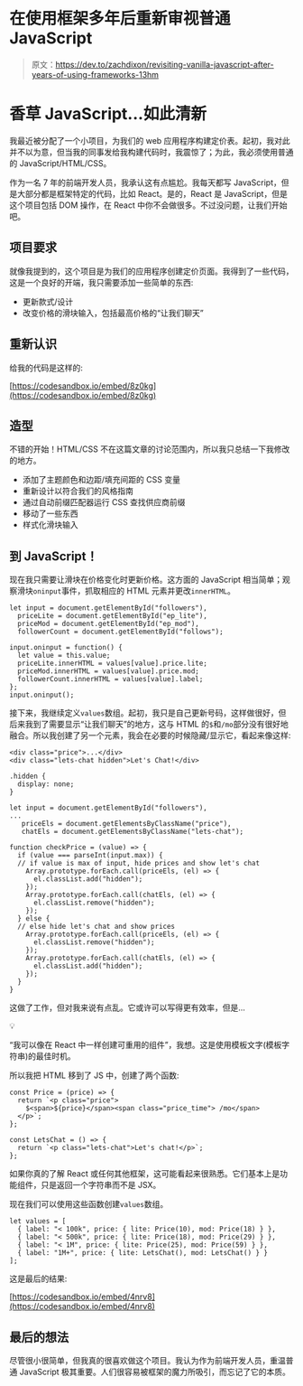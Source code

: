 # 在使用框架多年后重新审视普通 JavaScript

> 原文：<https://dev.to/zachdixon/revisiting-vanilla-javascript-after-years-of-using-frameworks-13hm>

# 香草 JavaScript...如此清新

我最近被分配了一个小项目，为我们的 web 应用程序构建定价表。起初，我对此并不以为意，但当我的同事发给我构建代码时，我震惊了；为此，我必须使用普通的 JavaScript/HTML/CSS。

作为一名 7 年的前端开发人员，我承认这有点尴尬。我每天都写 JavaScript，但是大部分都是框架特定的代码，比如 React。是的，React 是 JavaScript，但是这个项目包括 DOM 操作，在 React 中你不会做很多。不过没问题，让我们开始吧。

## 项目要求

就像我提到的，这个项目是为我们的应用程序创建定价页面。我得到了一些代码，这是一个良好的开端，我只需要添加一些简单的东西:

*   更新款式/设计
*   改变价格的滑块输入，包括最高价格的“让我们聊天”

## 重新认识

给我的代码是这样的:

[https://codesandbox.io/embed/8z0kg](https://codesandbox.io/embed/8z0kg)

## 造型

不错的开始！HTML/CSS 不在这篇文章的讨论范围内，所以我只总结一下我修改的地方。

*   添加了主题颜色和边距/填充间距的 CSS 变量
*   重新设计以符合我们的风格指南
*   通过自动前缀匹配器运行 CSS 查找供应商前缀
*   移动了一些东西
*   样式化滑块输入

## 到 JavaScript！

现在我只需要让滑块在价格变化时更新价格。这方面的 JavaScript 相当简单；观察滑块`oninput`事件，抓取相应的 HTML 元素并更改`innerHTML`。

```
let input = document.getElementById("followers"),
  priceLite = document.getElementById("ep_lite"),
  priceMod = document.getElementById("ep_mod"),
  followerCount = document.getElementById("follows");

input.oninput = function() {
  let value = this.value;
  priceLite.innerHTML = values[value].price.lite;
  priceMod.innerHTML = values[value].price.mod;
  followerCount.innerHTML = values[value].label;
};
input.oninput(); 
```

接下来，我继续定义`values`数组。起初，我只是自己更新号码，这样做很好，但后来我到了需要显示“让我们聊天”的地方，这与 HTML 的`$`和`/mo`部分没有很好地融合。所以我创建了另一个元素，我会在必要的时候隐藏/显示它，看起来像这样:

```
<div class="price">...</div>
<div class="lets-chat hidden">Let's Chat!</div> 
```

```
.hidden {
  display: none;
} 
```

```
let input = document.getElementById("followers"),
...
   priceEls = document.getElementsByClassName("price"),
   chatEls = document.getElementsByClassName("lets-chat");

function checkPrice = (value) => {
  if (value === parseInt(input.max)) {
  // if value is max of input, hide prices and show let's chat
    Array.prototype.forEach.call(priceEls, (el) => {
      el.classList.add("hidden");
    });
    Array.prototype.forEach.call(chatEls, (el) => {
      el.classList.remove("hidden");
    });
  } else {
  // else hide let's chat and show prices
    Array.prototype.forEach.call(priceEls, (el) => {
      el.classList.remove("hidden");
    });
    Array.prototype.forEach.call(chatEls, (el) => {
      el.classList.add("hidden");
    });
  }
} 
```

这做了工作，但对我来说有点乱。它或许可以写得更有效率，但是...

💡

“我可以像在 React 中一样创建可重用的组件”，我想。这是使用模板文字(模板字符串)的最佳时机。

所以我把 HTML 移到了 JS 中，创建了两个函数:

```
const Price = (price) => {
  return `<p class="price">
    $<span>${price}</span><span class="price_time"> /mo</span>
  </p>`;
};

const LetsChat = () => {
  return `<p class="lets-chat">Let's chat!</p>`;
}; 
```

如果你真的了解 React 或任何其他框架，这可能看起来很熟悉。它们基本上是功能组件，只是返回一个字符串而不是 JSX。

现在我们可以使用这些函数创建`values`数组。

```
let values = [
  { label: "< 100k", price: { lite: Price(10), mod: Price(18) } },
  { label: "< 500k", price: { lite: Price(18), mod: Price(29) } },
  { label: "< 1M", price: { lite: Price(25), mod: Price(59) } },
  { label: "1M+", price: { lite: LetsChat(), mod: LetsChat() } }
]; 
```

这是最后的结果:

[https://codesandbox.io/embed/4nrv8](https://codesandbox.io/embed/4nrv8)

## 最后的想法

尽管很小很简单，但我真的很喜欢做这个项目。我认为作为前端开发人员，重温普通 JavaScript 极其重要。人们很容易被框架的魔力所吸引，而忘记了它的本质。